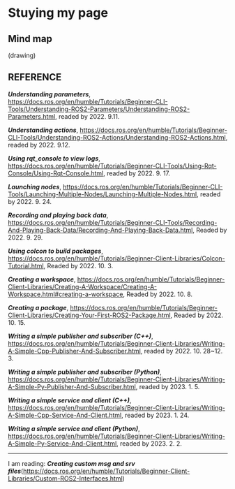 # Stuying my page

## Mind map

(drawing)


## REFERENCE


***Understanding parameters***, https://docs.ros.org/en/humble/Tutorials/Beginner-CLI-Tools/Understanding-ROS2-Parameters/Understanding-ROS2-Parameters.html, readed by 2022. 9.11.

***Understanding actions***, https://docs.ros.org/en/humble/Tutorials/Beginner-CLI-Tools/Understanding-ROS2-Actions/Understanding-ROS2-Actions.html, readed by 2022. 9.12.

***Using rqt_console to view logs***, https://docs.ros.org/en/humble/Tutorials/Beginner-CLI-Tools/Using-Rqt-Console/Using-Rqt-Console.html, readed by 2022. 9. 17.

***Launching nodes***, https://docs.ros.org/en/humble/Tutorials/Beginner-CLI-Tools/Launching-Multiple-Nodes/Launching-Multiple-Nodes.html, readed by 2022. 9. 24.

***Recording and playing back data***, https://docs.ros.org/en/humble/Tutorials/Beginner-CLI-Tools/Recording-And-Playing-Back-Data/Recording-And-Playing-Back-Data.html, Readed by 2022. 9. 29.

***Using colcon to build packages***, https://docs.ros.org/en/humble/Tutorials/Beginner-Client-Libraries/Colcon-Tutorial.html, Readed by 2022. 10. 3.

***Creating a workspace***, https://docs.ros.org/en/humble/Tutorials/Beginner-Client-Libraries/Creating-A-Workspace/Creating-A-Workspace.html#creating-a-workspace, Readed by 2022. 10. 8.

***Creating a package***, https://docs.ros.org/en/humble/Tutorials/Beginner-Client-Libraries/Creating-Your-First-ROS2-Package.html, Readed by 2022. 10. 15.

***Writing a simple publisher and subscriber (C++)***, https://docs.ros.org/en/humble/Tutorials/Beginner-Client-Libraries/Writing-A-Simple-Cpp-Publisher-And-Subscriber.html, readed by 2022. 10. 28~12. 3.


***Writing a simple publisher and subscriber (Python)***, https://docs.ros.org/en/humble/Tutorials/Beginner-Client-Libraries/Writing-A-Simple-Py-Publisher-And-Subscriber.html, readed by 2023. 1. 5.

***Writing a simple service and client (C++)***, https://docs.ros.org/en/humble/Tutorials/Beginner-Client-Libraries/Writing-A-Simple-Cpp-Service-And-Client.html, readed by 2023. 1. 24.

***Writing a simple service and client (Python)***, https://docs.ros.org/en/humble/Tutorials/Beginner-Client-Libraries/Writing-A-Simple-Py-Service-And-Client.html, readed by 2023. 2. 2.

<hr> </hr>

I am reading: ***Creating custom msg and srv files***(https://docs.ros.org/en/humble/Tutorials/Beginner-Client-Libraries/Custom-ROS2-Interfaces.html)
